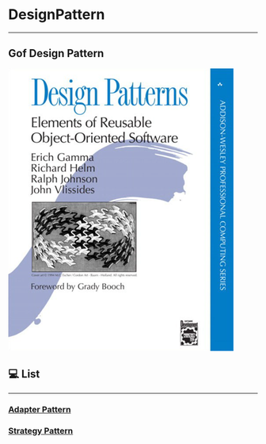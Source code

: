 # DesignPattern
****
## Gof Design Pattern
![img.png](img.png)


## 💻 List
****
### [Adapter Pattern](정리/AdapterPattern.md)
### [Strategy Pattern](정리/StrategyPattern.md)

